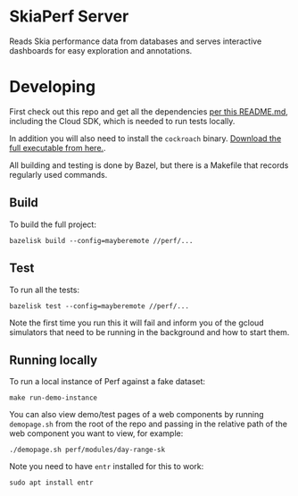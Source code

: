 # SkiaPerf Server

Reads Skia performance data from databases and serves interactive dashboards
for easy exploration and annotations.

# Developing

First check out this repo and get all the dependencies [per this
README.md](../README.md), including the Cloud SDK, which is needed to run tests
locally.

In addition you will also need to install the `cockroach` binary. [Download the
full executable from
here.](https://www.cockroachlabs.com/docs/releases/v22.1#v22-1-16-downloads).

All building and testing is done by Bazel, but there is a Makefile
that records regularly used commands.

## Build

To build the full project:

    bazelisk build --config=mayberemote //perf/...

## Test

To run all the tests:

    bazelisk test --config=mayberemote //perf/...

Note the first time you run this it will fail and inform you of the gcloud
simulators that need to be running in the background and how to start them.

## Running locally

To run a local instance of Perf against a fake dataset:

    make run-demo-instance

You can also view demo/test pages of a  web components by running
`demopage.sh` from the root of the repo and passing in the relative path
of the web component you want to view, for example:

    ./demopage.sh perf/modules/day-range-sk

Note you need to have `entr` installed for this to work:

    sudo apt install entr
